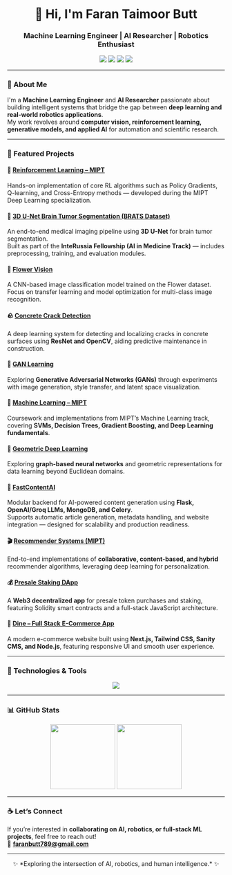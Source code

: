 <h1 align="center">👋 Hi, I'm Faran Taimoor Butt</h1>
<h3 align="center">Machine Learning Engineer | AI Researcher | Robotics Enthusiast</h3>

<p align="center">
  <a href="https://www.linkedin.com/in/faranbutt/"><img src="https://img.shields.io/badge/LinkedIn-0077B5?style=flat&logo=linkedin&logoColor=white"/></a>
  <a href="https://twitter.com/faranbutt789"><img src="https://img.shields.io/badge/Twitter-1DA1F2?style=flat&logo=twitter&logoColor=white"/></a>
  <a href="https://medium.com/@faranbutt789"><img src="https://img.shields.io/badge/Medium-000000?style=flat&logo=medium&logoColor=white"/></a>
  <a href="mailto:faranbutt789@gmail.com"><img src="https://img.shields.io/badge/Email-D14836?style=flat&logo=gmail&logoColor=white"/></a>
</p>

---

### 🧠 About Me
I'm a **Machine Learning Engineer** and **AI Researcher** passionate about building intelligent systems that bridge the gap between **deep learning and real-world robotics applications**.  
My work revolves around **computer vision, reinforcement learning, generative models, and applied AI** for automation and scientific research.

---

### 🚀 Featured Projects

#### 🧩 [Reinforcement Learning – MIPT](https://github.com/faranbutt/Reinforcement-Learning-MIPT)
Hands-on implementation of core RL algorithms such as Policy Gradients, Q-learning, and Cross-Entropy methods — developed during the MIPT Deep Learning specialization.

#### 🧠 [3D U-Net Brain Tumor Segmentation (BRATS Dataset)](https://github.com/faranbutt/Image-Segmentation-MRI)
An end-to-end medical imaging pipeline using **3D U-Net** for brain tumor segmentation.  
Built as part of the **InteRussia Fellowship (AI in Medicine Track)** — includes preprocessing, training, and evaluation modules.

#### 🌸 [Flower Vision](https://github.com/faranbutt/Flower-Vision)
A CNN-based image classification model trained on the Flower dataset.  
Focus on transfer learning and model optimization for multi-class image recognition.

#### 🪨 [Concrete Crack Detection](https://github.com/faranbutt/Concreate-Crack-Detection)
A deep learning system for detecting and localizing cracks in concrete surfaces using **ResNet and OpenCV**, aiding predictive maintenance in construction.

#### 🧬 [GAN Learning](https://github.com/faranbutt/GAN-Learning)
Exploring **Generative Adversarial Networks (GANs)** through experiments with image generation, style transfer, and latent space visualization.

#### 🧮 [Machine Learning – MIPT](https://github.com/faranbutt/Machine-Learing-MIPT)
Coursework and implementations from MIPT’s Machine Learning track, covering **SVMs, Decision Trees, Gradient Boosting, and Deep Learning fundamentals**.

#### 🔺 [Geometric Deep Learning](https://github.com/faranbutt/Geometeric-Deep-Learning-MIPT)
Exploring **graph-based neural networks** and geometric representations for data learning beyond Euclidean domains.

#### 📰 [FastContentAI](https://github.com/faranbutt/FastContentAI)
Modular backend for AI-powered content generation using **Flask, OpenAI/Groq LLMs, MongoDB, and Celery**.  
Supports automatic article generation, metadata handling, and website integration — designed for scalability and production readiness.

#### 🎬 [Recommender Systems (MIPT)](https://github.com/faranbutt/Recommender-Systems)
End-to-end implementations of **collaborative, content-based, and hybrid** recommender algorithms, leveraging deep learning for personalization.

#### 💰 [Presale Staking DApp](https://github.com/faranbutt/Presale-staking-dapp)
A **Web3 decentralized app** for presale token purchases and staking, featuring Solidity smart contracts and a full-stack JavaScript architecture.

#### 🛒 [Dine – Full Stack E-Commerce App](https://github.com/faranbutt/Ecommerce-App-Full-Stack)
A modern e-commerce website built using **Next.js, Tailwind CSS, Sanity CMS, and Node.js**, featuring responsive UI and smooth user experience.

---

### 🧩 Technologies & Tools
<p align="center">
  <img src="https://skillicons.dev/icons?i=python,pytorch,tensorflow,opencv,flask,fastapi,react,nextjs,nodejs,tailwind,mongodb,git,linux,cpp" />
</p>

---

### 📊 GitHub Stats
<p align="center">
  <img src="https://github-readme-stats.vercel.app/api?username=faranbutt&show_icons=true&theme=radical" height="150"/>
  <img src="https://github-readme-stats.vercel.app/api/top-langs/?username=faranbutt&layout=compact&theme=radical" height="150"/>
</p>

---

### ☕ Let’s Connect
If you’re interested in **collaborating on AI, robotics, or full-stack ML projects**, feel free to reach out!  
📩 **faranbutt789@gmail.com**

---

<p align="center">✨ *Exploring the intersection of AI, robotics, and human intelligence.* ✨</p>
